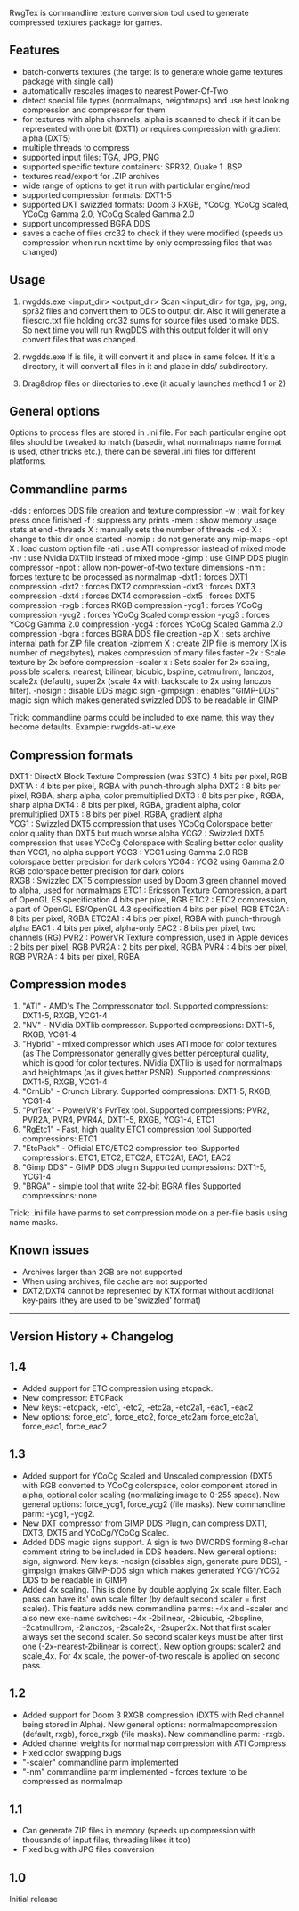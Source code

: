 RwgTex is commandline texture conversion tool used to generate compressed textures package for games.

Features
------

- batch-converts textures (the target is to generate whole game textures
  package with single call)
- automatically rescales images to nearest Power-Of-Two
- detect special file types (normalmaps, heightmaps) and use best looking
  compression and compressor for them
- for textures with alpha channels, alpha is scanned to check if it can be
  represented with one bit (DXT1) or requires compression with gradient
  alpha (DXT5)
- multiple threads to compress
- supported input files: TGA, JPG, PNG
- supported specific texture containers: SPR32, Quake 1 .BSP
- textures read/export for .ZIP archives
- wide range of options to get it run with particlular engine/mod
- supported compression formats: DXT1-5
- supported DXT swizzled formats: Doom 3 RXGB, YCoCg, YCoCg Scaled, YCoCg Gamma 2.0, YCoCg Scaled Gamma 2.0
- support uncompressed BGRA DDS
- saves a cache of files crc32 to check if they were modified (speeds up
  compression when run next time by only compressing files that was changed)

 
Usage
------

1) rwgdds.exe <input_dir> <output_dir>
   Scan <input_dir> for tga, jpg, png, spr32 files and convert them to DDS to
   output dir. Also it will generate a filescrc.txt file holding crc32 sums for
   source files used to make DDS. So next time you will run RwgDDS with this
   output folder it will only convert files that was changed.

2) rwgdds.exe <path>
   If <path> is file, it will convert it and place in same folder. 
   If it's a directory, it will convert all files in it and place
   in dds/ subdirectory.

3) Drag&drop files or directories to .exe (it acually launches method 1 or 2)


General options
------

Options to process files are stored in .ini file. For each particular engine
opt files should be tweaked to match (basedir, what normalmaps name format
is used, other tricks etc.), there can be several .ini files for different
platforms.


Commandline parms
------

-dds       : enforces DDS file creation and texture compression
-w         : wait for key press once finished
-f         : suppress any prints
-mem       : show memory usage stats at end
-threads X : manually sets the number of threads
-cd X      : change to this dir once started
-nomip     : do not generate any mip-maps
-opt X     : load custom option file
-ati       : use ATI compressor instead of mixed mode
-nv        : use Nvidia DXTlib instead of mixed mode
-gimp      : use GIMP DDS plugin compressor
-npot      : allow non-power-of-two texture dimensions
-nm        : forces texture to be processed as normalmap
-dxt1      : forces DXT1 compression
-dxt2      : forces DXT2 compression
-dxt3      : forces DXT3 compression
-dxt4      : forces DXT4 compression
-dxt5      : forces DXT5 compression
-rxgb      : forces RXGB compression
-ycg1      : forces YCoCg compression
-ycg2      : forces YCoCg Scaled compression
-ycg3      : forces YCoCg Gamma 2.0 compression
-ycg4      : forces YCoCg Scaled Gamma 2.0 compression
-bgra      : forces BGRA DDS file creation
-ap X      : sets archive internal path for ZIP file creation
-zipmem X  : create ZIP file is memory (X is number of megabytes),
             makes compression of many files faster
-2x        : Scale texture by 2x before compression
-scaler x  : Sets scaler for 2x scaling, possible scalers: nearest, bilinear,
             bicubic, bspline, catmullrom, lanczos, scale2x (default), super2x
			 (scale 4x with backscale to 2x using lanczos filter).
-nosign    : disable DDS magic sign
-gimpsign  : enables "GIMP-DDS" magic sign which makes generated swizzled
             DDS to be readable in GIMP

Trick: commandline parms could be included to exe name, this way they become defaults.
Example: rwgdds-ati-w.exe

Compression formats
------
DXT1   : DirectX Block Texture Compression (was S3TC)
         4 bits per pixel, RGB
DXT1A  : 4 bits per pixel, RGBA with punch-through alpha
DXT2   : 8 bits per pixel, RGBA, sharp alpha, color premultiplied
DXT3   : 8 bits per pixel, RGBA, sharp alpha
DXT4   : 8 bits per pixel, RGBA, gradient alpha, color premultiplied
DXT5   : 8 bits per pixel, RGBA, gradient alpha      
YCG1   : Swizzled DXT5 compression that uses YCoCg Colorspace
         better color quality than DXT5 but much worse alpha
YCG2   : Swizzled DXT5 compression that uses YCoCg Colorspace with Scaling
         better color quality than YCG1, no alpha support
YCG3   : YCG1 using Gamma 2.0 RGB colorspace
         better precision for dark colors
YCG4   : YCG2 using Gamma 2.0 RGB colorspace
         better precision for dark colors        
RXGB   : Swizzled DXT5 compression used by Doom 3
         green channel moved to alpha, used for normalmaps
ETC1   : Ericsson Texture Compression, a part of OpenGL ES specification
         4 bits per pixel, RGB
ETC2   : ETC2 compression, a part of OpenGL ES/OpenGL 4.3 specification
         4 bits per pixel, RGB
ETC2A  : 8 bits per pixel, RGBA
ETC2A1 : 4 bits per pixel, RGBA with punch-through alpha
EAC1   : 4 bits per pixel, alpha-only
EAC2   : 8 bits per pixel, two channels (RG)
PVR2   : PowerVR Texture compression, used in Apple devices
       : 2 bits per pixel, RGB
PVR2A  : 2 bits per pixel, RGBA
PVR4   : 4 bits per pixel, RGB
PVR2A  : 4 bits per pixel, RGBA

Compression modes
------
1. "ATI" - AMD's The Compressonator tool.
   Supported compressions: DXT1-5, RXGB, YCG1-4
2. "NV" - NVidia DXTlib compressor.
   Supported compressions: DXT1-5, RXGB, YCG1-4
3. "Hybrid"  - mixed compressor which uses ATI mode for color textures (as The
   Compressonator generally gives better perceptural quality, which is good for
   color textures. NVidia DXTlib is used for normalmaps and heightmaps
   (as it gives better PSNR).
   Supported compressions: DXT1-5, RXGB, YCG1-4
4. "CrnLib" - Crunch Library.
   Supported compressions: DXT1-5, RXGB, YCG1-4
5. "PvrTex" - PowerVR's PvrTex tool.
   Supported compressions: PVR2, PVR2A, PVR4, PVR4A, DXT1-5, RXGB, YCG1-4, ETC1
6. "RgEtc1" - Fast, high quality ETC1 compression tool
   Supported compressions: ETC1
7. "EtcPack" - Official ETC/ETC2 compression tool
   Supported compressions: ETC1, ETC2, ETC2A, ETC2A1, EAC1, EAC2
8. "Gimp DDS" - GIMP DDS plugin
   Supported compressions: DXT1-5, YCG1-4
9. "BRGA" - simple tool that write 32-bit BGRA files
   Supported compressions: none

Trick: .ini file have parms to set compression mode on a per-file basis using name masks.


Known issues
------
- Archives larger than 2GB are not supported
- When using archives, file cache are not supported
- DXT2/DXT4 cannot be represented by KTX format without additional key-pairs (they are used to be 'swizzled' format)

--------------------------------------------------------------------------------
 Version History + Changelog
--------------------------------------------------------------------------------

1.4
------
- Added support for ETC compression using etcpack.
- New compressor: ETCPack
- New keys: -etcpack, -etc1, -etc2, -etc2a, -etc2a1, -eac1, -eac2
- New options: force_etc1, force_etc2, force_etc2am force_etc2a1, force_eac1, force_eac2

1.3
------
- Added support for YCoCg Scaled and Unscaled compression (DXT5 with RGB
  converted to YCoCg colorspace, color component stored in alpha, optional color
  scaling (normalizing image to 0-255 space). New general options: force_ycg1,
  force_ycg2 (file masks). New commandline parm: -ycg1, -ycg2.
- New DXT compressor from GIMP DDS Plugin, can compress DXT1, DXT3, DXT5 and
  YCoCg/YCoCg Scaled.
- Added DDS magic signs support. A sign is two DWORDS forming 8-char comment
  string to be included in DDS headers. New general options: sign, signword.
  New keys: -nosign (disables sign, generate pure DDS), -gimpsign
  (makes GIMP-DDS sign which makes generated YCG1/YCG2 DDS to be
  readable in GIMP)
- Added 4x scaling. This is done by double applying 2x scale filter.
  Each pass can have its' own scale filter (by default second scaler =
  first scaler). This feature adds new commandline parms: -4x and -scaler
  and also new exe-name switches: -4x -2bilinear, -2bicubic, -2bspline,
  -2catmullrom, -2lanczos, -2scale2x, -2super2x. Not that first scaler
  always set the second scaler. So second scaler keys must be after first
  one (-2x-nearest-2bilinear is correct). New option groups: scaler2 and
  scale_4x. For 4x scale, the power-of-two rescale is applied on second pass.

  
1.2
------ 
- Added support for Doom 3 RXGB compression (DXT5 with Red channel being stored
  in Alpha). New general options: normalmapcompression (default, rxgb),
  force_rxgb (file masks). New commandline parm: -rxgb.
- Added channel weights for normalmap compression with ATI Compress.
- Fixed color swapping bugs
- "-scaler" commandline parm implemented
- "-nm" commandline parm implemented - forces texture to be compressed as normalmap


1.1
------
- Can generate ZIP files in memory (speeds up compression with thousands of
  input files, threading likes it too)
- Fixed bug with JPG files conversion


1.0
------
Initial release




